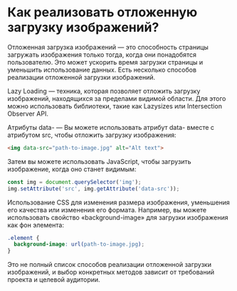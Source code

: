 # Как реализовать отложенную загрузку изображений?

Отложенная загрузка изображений — это способность страницы загружать изображения только тогда, когда они понадобятся пользователю. Это может ускорить время загрузки страницы и уменьшить использование данных. Есть несколько способов реализации отложенной загрузки изображений.

Lazy Loading — техника, которая позволяет отложить загрузку изображений, находящихся за пределами видимой области. Для этого можно использовать библиотеки, такие как Lazysizes или Intersection Observer API.

Атрибуты data- — Вы можете использовать атрибут data- вместе с атрибутом src, чтобы отложить загрузку изображения:

```HTML
<img data-src="path-to-image.jpg" alt="Alt text">
```

Затем вы можете использовать JavaScript, чтобы загрузить изображение, когда оно станет видимым:

```JavaScript
const img = document.querySelector('img');
img.setAttribute('src', img.getAttribute('data-src'));
```

Использование CSS для изменения размера изображения, уменьшения его качества или изменения его формата. Например, вы можете использовать свойство «background-image» для загрузки изображения как фон элемента:

```CSS
.element {
  background-image: url(path-to-image.jpg);
}
```

Это не полный список способов реализации отложенной загрузки изображений, и выбор конкретных методов зависит от требований проекта и целевой аудитории.
